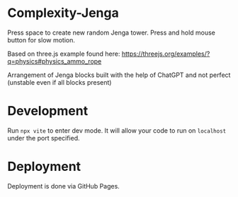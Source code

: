 # Complexity-Jenga
 
Press space to create new random Jenga tower.
Press and hold mouse button for slow motion.

Based on three.js example found here: https://threejs.org/examples/?q=physics#physics_ammo_rope

Arrangement of Jenga blocks built with the help of ChatGPT and not perfect (unstable even if all blocks present)

# Development

Run `npx vite` to enter dev mode. It will allow your code to run on `localhost` under the port specified.

# Deployment

Deployment is done via GitHub Pages.
